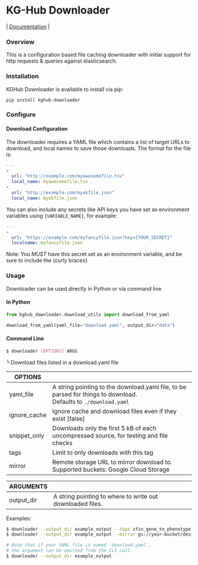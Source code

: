 # KG-Hub Downloader

| [Documentation](https://monarch-initiative.github.io/kghub-downloader) |

### Overview

This is a configuration based file caching downloader with initial support for http requests & queries against elasticsearch.

### Installation

KGHub Downloader is available to install via pip:
```
pip install kghub-downloader
```

### Configure 

#### Download Configuration

The downloader requires a YAML file which contains a list of target URLs to download, and local names to save those downloads.
The format for the file is:
```yaml
---
- 
  url: "http://example.com/myawesomefile.tsv"
  local_name: myawesomefile.tsv
-
  url: "http://example.com/myokfile.json"
  local_name: myokfile.json

```

You can also include any secrets like API keys you have set as environment variables using `{VARIABLE_NAME}`, for example:  
```yaml
---
-
  url: "https://example.com/myfancyfile.json?key={YOUR_SECRET}"
  localname: myfancyfile.json
```
Note: You _MUST_ have this secret set as an environment variable, and be sure to include the {curly braces}

### Usage

Downloader can be used directly in Python or via command line

#### In Python

```python
from kghub_downloader.download_utils import download_from_yaml

download_from_yaml(yaml_file="download.yaml", output_dir="data")
```

#### Command Line

```bash
$ downloader [OPTIONS] ARGS
```
╰ Download files listed in a download.yaml file

| OPTIONS | | 
| --- | --- |
| yaml_file | A string pointing to the download.yaml file, to be parsed for things to download.<br>Defaults to `./download.yaml` |
| ignore_cache | Ignore cache and download files even if they exist [false] |
| snippet_only | Downloads only the first 5 kB of each uncompressed source, for testing and file checks |
| tags | Limit to only downloads with this tag |
| mirror | Remote storage URL to mirror download to. Supported buckets: Google Cloud Storage |


| ARGUMENTS | | 
| --- | --- |
| output_dir | A string pointing to where to write out downloaded files. |

Examples:
```bash
$ downloader --output_dir example_output --tags zfin_gene_to_phenotype example.yaml
$ downloader --output_dir example_output --mirror gs://your-bucket/desired/directory

# Note that if your YAML file is named `download.yaml`, 
# the argument can be omitted from the CLI call.
$ downloader --output_dir example_output
```
